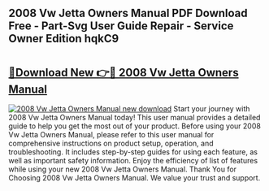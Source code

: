 ## 2008 Vw Jetta Owners Manual PDF Download Free - Part-Svg User Guide Repair - Service Owner Edition hqkC9

# <h2><a href="http://bc36224.oget.top/?id=2008+Vw+Jetta+Owners+Manual">🔗Download New 👉🔴 2008 Vw Jetta Owners Manual</a></h2>

[![2008 Vw Jetta Owners Manual new download](https://i.imgur.com/5g1atiW.png)](http://bc36224.oget.top/?id=2008+Vw+Jetta+Owners+Manual)
Start your journey with 2008 Vw Jetta Owners Manual today! This user manual provides a detailed guide to help you get the most out of your product. Before using your 2008 Vw Jetta Owners Manual, please refer to this user manual for comprehensive instructions on product setup, operation, and troubleshooting. It includes step-by-step guides for using each feature, as well as important safety information. Enjoy the efficiency of list of features while using your new 2008 Vw Jetta Owners Manual. Thank You for Choosing 2008 Vw Jetta Owners Manual. We value your trust and support.
